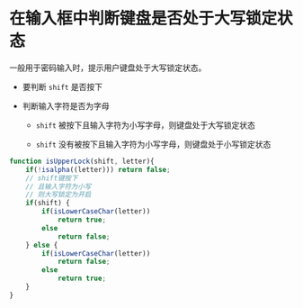 # 在输入框中判断键盘是否处于大写锁定状态

一般用于密码输入时，提示用户键盘处于大写锁定状态。

- 要判断 `shift` 是否按下

- 判断输入字符是否为字母

    - `shift` 被按下且输入字符为小写字母，则键盘处于大写锁定状态

    - `shift` 没有被按下且输入字符为小写字母，则键盘处于小写锁定状态

```qml
function isUpperLock(shift, letter){
    if(!isalpha((letter))) return false;
    // shift键按下
    // 且输入字符为小写
    // 则大写锁定为开启
    if(shift) {
        if(isLowerCaseChar(letter))
            return true;
        else
            return false;
    } else {
        if(isLowerCaseChar(letter))
            return false;
        else
            return true;
    }
}
```